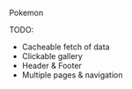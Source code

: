 Pokemon

TODO: 
- Cacheable fetch of data
- Clickable gallery
- Header & Footer
- Multiple pages & navigation